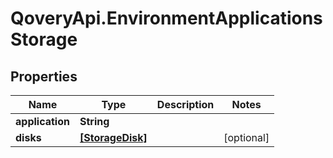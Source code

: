 # QoveryApi.EnvironmentApplicationsStorage

## Properties

Name | Type | Description | Notes
------------ | ------------- | ------------- | -------------
**application** | **String** |  | 
**disks** | [**[StorageDisk]**](StorageDisk.md) |  | [optional] 


